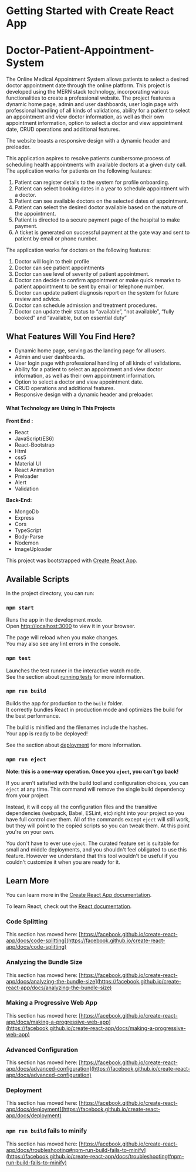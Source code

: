 # Getting Started with Create React App

# Doctor-Patient-Appointment-System

The Online Medical Appointment System allows patients to select a desired doctor appointment date through the online platform. 
This project is developed using the MERN stack technology, incorporating various functionalities to create a professional website. 
The project features a dynamic home page, admin and user dashboards, user login page with professional handling of all kinds of 
validations, ability for a patient to select an appointment and view doctor information, as well as their own appointment information, 
option to select a doctor and view appointment date, CRUD operations and additional features. 

The website boasts a responsive design with a dynamic header and preloader.

This application aspires to resolve patients cumbersome process of scheduling health appointments with available doctors at a given duty call.
The application works for patients on the following features:
1.	Patient can register details to the system for profile onboarding.
2.	Patient can select booking dates in a year to schedule appointment with a doctor.
3.	Patient can see available doctors on the selected dates of appointment.
4.	Patient can select the desired doctor available based on the nature of the appointment.
5.	Patient is directed to a secure payment page of the hospital to make payment.
6.	A ticket is generated on successful payment at the gate way and sent to patient by email or phone number.

The application works for doctors on the following features:
1.	Doctor will login to their profile
2.	Doctor can see patient appointments
3.	Doctor can see level of severity of patient appointment.
4.	Doctor can decide to confirm appointment or make quick remarks to patient appointment to be sent by email or telephone number.
5.	Doctor can update patient diagnosis report on the system for future review and advice.
6.	Doctor can schedule admission and treatment procedures.
7.	Doctor can update their status to “available”, “not available”, “fully booked” and “available, but on essential duty”

## What Features Will You Find Here?
- Dynamic home page, serving as the landing page for all users.
- Admin and user dashboards.
- User login page with professional handling of all kinds of validations.
- Ability for a patient to select an appointment and view doctor information, as well as their own appointment information.
- Option to select a doctor and view appointment date.
- CRUD operations and additional features.
- Responsive design with a dynamic header and preloader.

#### What Technology are Using In This Projects

**Front End :** 
- React
- JavaScript(ES6)
- React-Bootstrap
- Html
- css5
- Material UI
- React Animation
- Preloader
- Alert
- Validation

**Back-End:** 
- MongoDb
- Express
- Cors
- TypeScript
- Body-Parse
- Nodemon
- ImageUploader 

This project was bootstrapped with [Create React App](https://github.com/facebook/create-react-app).

## Available Scripts

In the project directory, you can run:

### `npm start`

Runs the app in the development mode.\
Open [http://localhost:3000](http://localhost:3000) to view it in your browser.

The page will reload when you make changes.\
You may also see any lint errors in the console.

### `npm test`

Launches the test runner in the interactive watch mode.\
See the section about [running tests](https://facebook.github.io/create-react-app/docs/running-tests) for more information.

### `npm run build`

Builds the app for production to the `build` folder.\
It correctly bundles React in production mode and optimizes the build for the best performance.

The build is minified and the filenames include the hashes.\
Your app is ready to be deployed!

See the section about [deployment](https://facebook.github.io/create-react-app/docs/deployment) for more information.

### `npm run eject`

**Note: this is a one-way operation. Once you `eject`, you can't go back!**

If you aren't satisfied with the build tool and configuration choices, you can `eject` at any time. This command will remove the single build dependency from your project.

Instead, it will copy all the configuration files and the transitive dependencies (webpack, Babel, ESLint, etc) right into your project so you have full control over them. All of the commands except `eject` will still work, but they will point to the copied scripts so you can tweak them. At this point you're on your own.

You don't have to ever use `eject`. The curated feature set is suitable for small and middle deployments, and you shouldn't feel obligated to use this feature. However we understand that this tool wouldn't be useful if you couldn't customize it when you are ready for it.

## Learn More

You can learn more in the [Create React App documentation](https://facebook.github.io/create-react-app/docs/getting-started).

To learn React, check out the [React documentation](https://reactjs.org/).

### Code Splitting

This section has moved here: [https://facebook.github.io/create-react-app/docs/code-splitting](https://facebook.github.io/create-react-app/docs/code-splitting)

### Analyzing the Bundle Size

This section has moved here: [https://facebook.github.io/create-react-app/docs/analyzing-the-bundle-size](https://facebook.github.io/create-react-app/docs/analyzing-the-bundle-size)

### Making a Progressive Web App

This section has moved here: [https://facebook.github.io/create-react-app/docs/making-a-progressive-web-app](https://facebook.github.io/create-react-app/docs/making-a-progressive-web-app)

### Advanced Configuration

This section has moved here: [https://facebook.github.io/create-react-app/docs/advanced-configuration](https://facebook.github.io/create-react-app/docs/advanced-configuration)

### Deployment

This section has moved here: [https://facebook.github.io/create-react-app/docs/deployment](https://facebook.github.io/create-react-app/docs/deployment)

### `npm run build` fails to minify

This section has moved here: [https://facebook.github.io/create-react-app/docs/troubleshooting#npm-run-build-fails-to-minify](https://facebook.github.io/create-react-app/docs/troubleshooting#npm-run-build-fails-to-minify)
